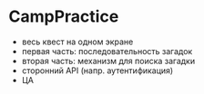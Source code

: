# CampPractice

- весь квест на одном экране
- первая часть: последовательность загадок
- вторая часть: механизм для поиска загадки
- сторонний API (напр. аутентификация)
- ЦА
